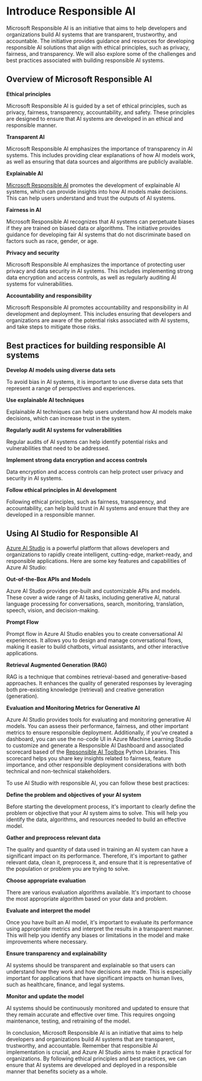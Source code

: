 # **Introduce Responsible AI**

Microsoft Responsible AI is an initiative that aims to help developers and organizations build AI systems that are transparent, trustworthy, and accountable. The initiative provides guidance and resources for developing responsible AI solutions that align with ethical principles, such as privacy, fairness, and transparency. We will also explore some of the challenges and best practices associated with building responsible AI systems.

## Overview of Microsoft Responsible AI 

**Ethical principles** 

Microsoft Responsible AI is guided by a set of ethical principles, such as privacy, fairness, transparency, accountability, and safety. These principles are designed to ensure that AI systems are developed in an ethical and responsible manner.

**Transparent AI**

Microsoft Responsible AI emphasizes the importance of transparency in AI systems. This includes providing clear explanations of how AI models work, as well as ensuring that data sources and algorithms are publicly available.

**Explainable AI** 

[Microsoft Responsible AI](https://www.microsoft.com/ai/responsible-ai) promotes the development of explainable AI systems, which can provide insights into how AI models make decisions. This can help users understand and trust the outputs of AI systems.

**Fairness in AI** 

Microsoft Responsible AI recognizes that AI systems can perpetuate biases if they are trained on biased data or algorithms. The initiative provides guidance for developing fair AI systems that do not discriminate based on factors such as race, gender, or age.

**Privacy and security** 

Microsoft Responsible AI emphasizes the importance of protecting user privacy and data security in AI systems. This includes implementing strong data encryption and access controls, as well as regularly auditing AI systems for vulnerabilities.

**Accountability and responsibility** 

Microsoft Responsible AI promotes accountability and responsibility in AI development and deployment. This includes ensuring that developers and organizations are aware of the potential risks associated with AI systems, and take steps to mitigate those risks.

## Best practices for building responsible AI systems

**Develop AI models using diverse data sets** 

To avoid bias in AI systems, it is important to use diverse data sets that represent a range of perspectives and experiences.

**Use explainable AI techniques** 

Explainable AI techniques can help users understand how AI models make decisions, which can increase trust in the system.

**Regularly audit AI systems for vulnerabilities** 

Regular audits of AI systems can help identify potential risks and vulnerabilities that need to be addressed.


**Implement strong data encryption and access controls** 

Data encryption and access controls can help protect user privacy and security in AI systems.


**Follow ethical principles in AI development** 

Following ethical principles, such as fairness, transparency, and accountability, can help build trust in AI systems and ensure that they are developed in a responsible manner.

## Using AI Studio for Responsible AI 

[Azure AI Studio](https://ai.azure.com) is a powerful platform that allows developers and organizations to rapidly create intelligent, cutting-edge, market-ready, and responsible applications. Here are some key features and capabilities of Azure AI Studio:

**Out-of-the-Box APIs and Models** 

Azure AI Studio provides pre-built and customizable APIs and models. These cover a wide range of AI tasks, including generative AI, natural language processing for conversations, search, monitoring, translation, speech, vision, and decision-making.

**Prompt Flow** 

Prompt flow in Azure AI Studio enables you to create conversational AI experiences. It allows you to design and manage conversational flows, making it easier to build chatbots, virtual assistants, and other interactive applications.

**Retrieval Augmented Generation (RAG)** 

RAG is a technique that combines retrieval-based and generative-based approaches. It enhances the quality of generated responses by leveraging both pre-existing knowledge (retrieval) and creative generation (generation).

**Evaluation and Monitoring Metrics for Generative AI** 

Azure AI Studio provides tools for evaluating and monitoring generative AI models. You can assess their performance, fairness, and other important metrics to ensure responsible deployment. Additionally, if you’ve created a dashboard, you can use the no-code UI in Azure Machine Learning Studio to customize and generate a Responsible AI Dashboard and associated scorecard based of the [Repsonsible AI Toolbox](https://responsibleaitoolbox.ai/) Python Libraries. This scorecard helps you share key insights related to fairness, feature importance, and other responsible deployment considerations with both technical and non-technical stakeholders.

To use AI Studio with responsible AI, you can follow these best practices:

**Define the problem and objectives of your AI system**

Before starting the development process, it's important to clearly define the problem or objective that your AI system aims to solve. This will help you identify the data, algorithms, and resources needed to build an effective model.

**Gather and preprocess relevant data** 

The quality and quantity of data used in training an AI system can have a significant impact on its performance. Therefore, it's important to gather relevant data, clean it, preprocess it, and ensure that it is representative of the population or problem you are trying to solve.

**Choose appropriate evaluation** 

There are various evaluation algorithms available. It's important to choose the most appropriate algorithm based on your data and problem.

**Evaluate and interpret the model** 

Once you have built an AI model, it's important to evaluate its performance using appropriate metrics and interpret the results in a transparent manner. This will help you identify any biases or limitations in the model and make improvements where necessary.

**Ensure transparency and explainability** 

AI systems should be transparent and explainable so that users can understand how they work and how decisions are made. This is especially important for applications that have significant impacts on human lives, such as healthcare, finance, and legal systems.

**Monitor and update the model** 

AI systems should be continuously monitored and updated to ensure that they remain accurate and effective over time. This requires ongoing maintenance, testing, and retraining of the model.

In conclusion, Microsoft Responsible AI is an initiative that aims to help developers and organizations build AI systems that are transparent, trustworthy, and accountable. Remember that responsible AI implementation is crucial, and Azure AI Studio aims to make it practical for organizations. By following ethical principles and best practices, we can ensure that AI systems are developed and deployed in a responsible manner that benefits society as a whole.